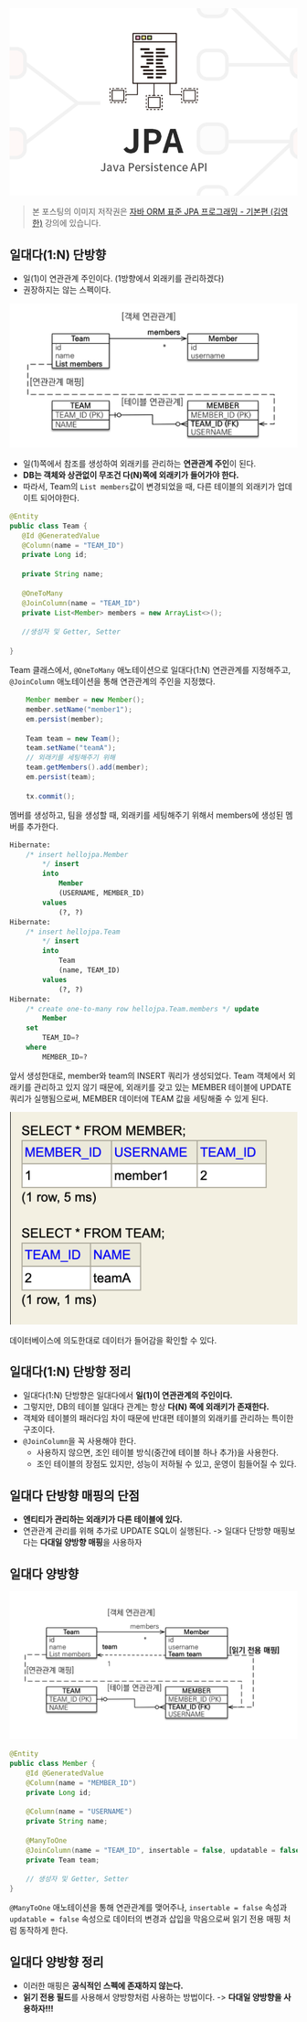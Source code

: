 ![김영한-JPA](https://raw.githubusercontent.com/oasis791/blog-posting/main/JPA/%EC%9E%90%EB%B0%94_ORM_%ED%91%9C%EC%A4%80_JPA_%ED%94%84%EB%A1%9C%EA%B7%B8%EB%9E%98%EB%B0%8D/JPA%EB%A9%94%EC%9D%B8.png)

> 본 포스팅의 이미지 저작권은 [자바 ORM 표준 JPA 프로그래밍 - 기본편 (김영한)](https://www.inflearn.com/course/ORM-JPA-Basic) 강의에 있습니다.

## 일대다(1:N) 단방향
- 일(1)이 연관관계 주인이다. (1방향에서 외래키를 관리하겠다)
- 권장하지는 않는 스펙이다.

![](https://raw.githubusercontent.com/oasis791/blog-posting/975ec84260ee1bc94f6fd607299b82f6a448b7c5/JPA/%EC%9E%90%EB%B0%94_ORM_%ED%91%9C%EC%A4%80_JPA_%ED%94%84%EB%A1%9C%EA%B7%B8%EB%9E%98%EB%B0%8D/6.%EB%8B%A4%EC%96%91%ED%95%9C%20%EC%97%B0%EA%B4%80%EA%B4%80%EA%B3%84%20%EB%A7%A4%ED%95%91/2.%EC%9D%BC%EB%8C%80%EB%8B%A4%20%EC%97%B0%EA%B4%80%EA%B4%80%EA%B3%84/1.png)

- 일(1)쪽에서 참조를 생성하여 외래키를 관리하는 **연관관계 주인**이 된다.
- **DB는 객체와 상관없이 무조건 다(N)쪽에 외래키가 들어가야 한다.**
- 따라서, Team의 `List members`값이 변경되었을 때, 다른 테이블의 외래키가 업데이트 되어야한다.

 ```java
@Entity 
public class Team {
    @Id @GeneratedValue 
    @Column(name = "TEAM_ID")
    private Long id;
    
    private String name;
    
    @OneToMany 
    @JoinColumn(name = "TEAM_ID")
    private List<Member> members = new ArrayList<>();

	//생성자 및 Getter, Setter
	
}
```

Team 클래스에서, `@OneToMany` 애노테이션으로 일대다(1:N) 연관관계를 지정해주고, `@JoinColumn` 애노테이션을 통해 연관관계의 주인을 지정했다.

```java
	Member member = new Member();
	member.setName("member1");
	em.persist(member);
	
	Team team = new Team();
	team.setName("teamA");
	// 외래키를 세팅해주기 위해
	team.getMembers().add(member);
	em.persist(team);
	
	tx.commit();
```

멤버를 생성하고, 팀을 생성할 때, 외래키를 세팅해주기 위해서 members에 생성된 멤버를 추가한다.

```sql
Hibernate: 
    /* insert hellojpa.Member
        */ insert 
        into
            Member
            (USERNAME, MEMBER_ID) 
        values
            (?, ?)
Hibernate: 
    /* insert hellojpa.Team
        */ insert 
        into
            Team
            (name, TEAM_ID) 
        values
            (?, ?)
Hibernate: 
    /* create one-to-many row hellojpa.Team.members */ update
        Member 
    set
        TEAM_ID=? 
    where
        MEMBER_ID=?
```

앞서 생성한대로, member와 team의 INSERT 쿼리가 생성되었다.
Team 객체에서 외래키를 관리하고 있지 않기 때문에, 외래키를 갖고 있는 MEMBER 테이블에 UPDATE 쿼리가 실행됨으로써, MEMBER 데이터에 TEAM 값을 세팅해줄 수 있게 된다.

![](https://raw.githubusercontent.com/oasis791/blog-posting/975ec84260ee1bc94f6fd607299b82f6a448b7c5/JPA/%EC%9E%90%EB%B0%94_ORM_%ED%91%9C%EC%A4%80_JPA_%ED%94%84%EB%A1%9C%EA%B7%B8%EB%9E%98%EB%B0%8D/6.%EB%8B%A4%EC%96%91%ED%95%9C%20%EC%97%B0%EA%B4%80%EA%B4%80%EA%B3%84%20%EB%A7%A4%ED%95%91/2.%EC%9D%BC%EB%8C%80%EB%8B%A4%20%EC%97%B0%EA%B4%80%EA%B4%80%EA%B3%84/2.png)

데이터베이스에 의도한대로 데이터가 들어감을 확인할 수 있다.

## 일대다(1:N) 단방향 정리
- 일대다(1:N) 단방향은 일대다에서 **일(1)이 연관관계의 주인이다.**
- 그렇지만, DB의 테이블 일대다 관계는 항상 **다(N) 쪽에 외래키가 존재한다.**
- 객체와 테이블의 패러다임 차이 때문에 반대편 테이블의 외래키를 관리하는 특이한 구조이다.
- `@JoinColumn`을 꼭 사용해야 한다.
	- 사용하지 않으면, 조인 테이블 방식(중간에 테이블 하나 추가)을 사용한다.
	- 조인 테이블의 장점도 있지만, 성능이 저하될 수 있고, 운영이 힘들어질 수 있다.

## 일대다 단방향 매핑의 단점
- **엔티티가 관리하는 외래키가 다른 테이블에 있다.**
- 연관관계 관리를 위해 추가로 UPDATE SQL이 실행된다.
-> 일대다 단방향 매핑보다는 **다대일 양방향 매핑**을 사용하자

## 일대다 양방향
![](https://raw.githubusercontent.com/oasis791/blog-posting/975ec84260ee1bc94f6fd607299b82f6a448b7c5/JPA/%EC%9E%90%EB%B0%94_ORM_%ED%91%9C%EC%A4%80_JPA_%ED%94%84%EB%A1%9C%EA%B7%B8%EB%9E%98%EB%B0%8D/6.%EB%8B%A4%EC%96%91%ED%95%9C%20%EC%97%B0%EA%B4%80%EA%B4%80%EA%B3%84%20%EB%A7%A4%ED%95%91/2.%EC%9D%BC%EB%8C%80%EB%8B%A4%20%EC%97%B0%EA%B4%80%EA%B4%80%EA%B3%84/3.png)

```java
@Entity 
public class Member {
    @Id @GeneratedValue 
    @Column(name = "MEMBER_ID")
    private Long id;
    
    @Column(name = "USERNAME")
    private String name;
    
    @ManyToOne 
    @JoinColumn(name = "TEAM_ID", insertable = false, updatable = false)
    private Team team;

	// 생성자 및 Getter, Setter
}
```

`@ManyToOne` 애노테이션을 통해 연관관계를 맺어주나, `insertable = false` 속성과 `updatable = false` 속성으로 데이터의 변경과 삽입을 막음으로써 읽기 전용 매핑 처럼 동작하게 한다.

## 일대다 양방향 정리
- 이러한 매핑은 **공식적인 스펙에 존재하지 않는다.**
- **읽기 전용 필드**를 사용해서 양방향처럼 사용하는 방법이다.
-> **다대일 양방향을 사용하자!!!**